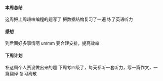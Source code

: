 #### 本周总结
这周把上周趣味编程的题写了
把数据结构复习了一遍
练了英语听力
#### 感想
到后面好多事情啊
ummm
要合理安排，提高效率
#### 下周计划
补这周个人赛没做出来的题
下周考四级了，每天都听一套听力，写一篇作文，一篇翻译
复习离散
